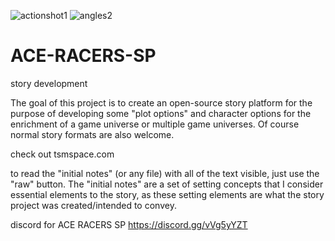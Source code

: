 ![actionshot1](https://user-images.githubusercontent.com/45222389/216854635-21d923bd-0b26-4aca-9b53-45eaf0f418f7.png)
![angles2](https://user-images.githubusercontent.com/45222389/216805233-31f5bfef-8364-436c-9bf5-ddd94f70a7c5.jpg)
# ACE-RACERS-SP
story development 

The goal of this project is to create an open-source story platform for the purpose of developing some "plot options" and character options for the enrichment of a game universe or multiple game universes. Of course normal story formats are also welcome. 

check out tsmspace.com

to read the "initial notes" (or any file) with all of the text visible, just use the "raw" button. The "initial notes" are a set of setting concepts that I consider essential elements to the story, as these setting elements are what the story project was created/intended to convey. 

discord for ACE RACERS SP https://discord.gg/vVg5yYZT
